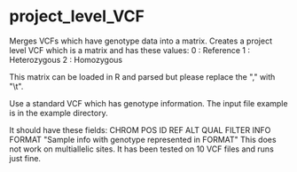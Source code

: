 # project_level_VCF
Merges VCFs which have genotype data into a matrix. Creates a project level VCF which is a matrix and has these values:
0 : Reference
1 : Heterozygous
2 : Homozygous

This matrix can be loaded in R and parsed but please replace the ","  with "\t".

Use a standard VCF which has genotype information. The input file example is in the example directory.

It should have these fields:
CHROM
POS
ID
REF
ALT
QUAL
FILTER
INFO
FORMAT
"Sample info with genotype represented in FORMAT"
This does not work on multiallelic sites.
It has been tested on 10 VCF files and runs just fine.
